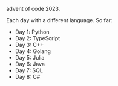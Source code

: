advent of code 2023.

Each day with a different language. So far:

* Day 1: Python
* Day 2: TypeScript
* Day 3: C++
* Day 4: Golang
* Day 5: Julia
* Day 6: Java
* Day 7: SQL
* Day 8: C#